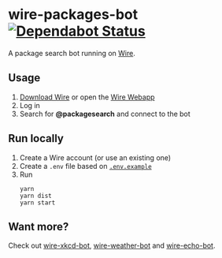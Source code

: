 # wire-packages-bot [![Dependabot Status](https://api.dependabot.com/badges/status?host=github&repo=ffflorian/wire-bots)](https://dependabot.com)

A package search bot running on [Wire](https://wire.com).

## Usage

1. [Download Wire](https://wire.com/download) or open the [Wire Webapp](https://app.wire.com)
2. Log in
3. Search for **@packagesearch** and connect to the bot

## Run locally

1. Create a Wire account (or use an existing one)
2. Create a `.env` file based on [`.env.example`](./.env.example)
3. Run
   ```
   yarn
   yarn dist
   yarn start
   ```

## Want more?

Check out [wire-xkcd-bot](../wire-xkcd-bot), [wire-weather-bot](../wire-weather-bot) and [wire-echo-bot](../wire-echo-bot).
